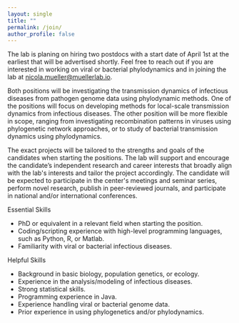 ```yaml
---
layout: single
title: ""
permalink: /join/
author_profile: false
---
```


The lab is planing on hiring two postdocs with a start date of April 1st at the earliest that will be advertised shortly.
Feel free to reach out if you are interested in working on viral or bacterial phylodynamics and in joining the lab at [nicola.mueller@muellerlab.io](mailto:nicola.mueller@muellerlab.io).

Both positions will be investigating the transmission dynamics of infectious diseases from pathogen genome data using phylodynamic methods. One of the positions will focus on developing methods for local-scale transmission dynamics from infectious diseases. 
The other position will be more flexible in scope, ranging from investigating recombination patterns in viruses using phylogenetic network approaches, or to study of bacterial transmission dynamics using phylodynamics. 

The exact projects will be tailored to the strengths and goals of the candidates when starting the positions. The lab will support and encourage the candidate’s independent research and career interests that broadly align with the lab's interests and tailor the project accordingly. The candidate will be expected to participate in the center's meetings and seminar series, perform novel research, publish in peer-reviewed journals, and participate in national and/or international conferences.

Essential Skills
- PhD or equivalent in a relevant field when starting the position.
- Coding/scripting experience with high-level programming languages, such as Python, R, or Matlab.
- Familiarity with viral or bacterial infectious diseases.

Helpful Skills
- Background in basic biology, population genetics, or ecology.
- Experience in the analysis/modeling of infectious diseases.
- Strong statistical skills.
- Programming experience in Java.
- Experience handling viral or bacterial genome data.
- Prior experience in using phylogenetics and/or phylodynamics.
